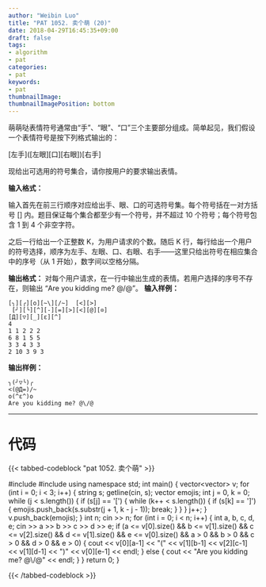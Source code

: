 ```yaml
---
author: "Weibin Luo"
title: "PAT 1052. 卖个萌 (20)"
date: 2018-04-29T16:45:35+09:00
draft: false
tags:
- algorithm
- pat
categories:
- pat
keywords:
- pat
thumbnailImage:
thumbnailImagePosition: bottom
---
```


萌萌哒表情符号通常由“手”、“眼”、“口”三个主要部分组成。简单起见，我们假设一个表情符号是按下列格式输出的：

\[左手\]\(\[左眼\]\[口\]\[右眼\]\)\[右手\]

现给出可选用的符号集合，请你按用户的要求输出表情。

<!--more-->

**输入格式：**

输入首先在前三行顺序对应给出手、眼、口的可选符号集。每个符号括在一对方括号 [] 内。题目保证每个集合都至少有一个符号，并不超过 10 个符号；每个符号包含 1 到 4 个非空字符。

之后一行给出一个正整数 K，为用户请求的个数。随后 K 行，每行给出一个用户的符号选择，顺序为左手、左眼、口、右眼、右手——这里只给出符号在相应集合中的序号（从 1 开始），数字间以空格分隔。

**输出格式：**
对每个用户请求，在一行中输出生成的表情。若用户选择的序号不存在，则输出 “Are you kidding me? @\/@”。
**输入样例：**
```
[╮][╭][o][~\][/~]  [<][>]
 [╯][╰][^][-][=][>][<][@][⊙]
[Д][▽][_][ε][^]
4
1 1 2 2 2
6 8 1 5 5
3 3 4 3 3
2 10 3 9 3
```
**输出样例：**
```
╮(╯▽╰)╭
<(@Д=)/~
o(^ε^)o
Are you kidding me? @\/@
```
---

# 代码

{{< tabbed-codeblock "pat 1052. 卖个萌" >}}
<!-- tab cpp -->
#include <iostream>
#include <vector>
using namespace std;
int main() {
    vector<vector<string>> v;
    for (int i = 0; i < 3; i++) {
        string s;
        getline(cin, s);
        vector<string> emojis;
        int j = 0, k = 0;
        while (j < s.length()) {
            if (s[j] == '[') {
                while (k++ < s.length()) {
                    if (s[k] == ']') {
                        emojis.push_back(s.substr(j + 1, k - j - 1));
                        break;
                    }
                }
            }
            j++;
        }
        v.push_back(emojis);
    }
    int n;
    cin >> n;
    for (int i = 0; i < n; i++) {
        int a, b, c, d, e;
        cin >> a >> b >> c >> d >> e;
        if (a <= v[0].size() && b <= v[1].size() && c <= v[2].size() && d <= v[1].size() && e <= v[0].size()
            && a > 0 && b > 0 && c > 0 && d > 0 && e > 0) {
                cout << v[0][a-1] << "(" << v[1][b-1] << v[2][c-1] << v[1][d-1] << ")" << v[0][e-1] << endl;
        } else {
            cout << "Are you kidding me? @\\/@" << endl;
        }
    }
    return 0;
}
<!-- endtab -->
{{< /tabbed-codeblock >}}
